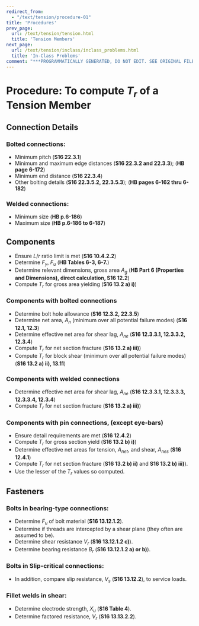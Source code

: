 ```yaml
---
redirect_from:
  - "/text/tension/procedure-01"
title: 'Procedures'
prev_page:
  url: /text/tension/tension.html
  title: 'Tension Members'
next_page:
  url: /text/tension/inclass/inclass_problems.html
  title: 'In-Class Problems'
comment: "***PROGRAMMATICALLY GENERATED, DO NOT EDIT. SEE ORIGINAL FILES IN /content***"
---
```

# Procedure: To compute $T_r$ of a Tension Member


## Connection Details

### Bolted connections:

* Minimum pitch (**S16 22.3.1**)
* Minimum and maximum edge distances (**S16 22.3.2 and 22.3.3**); (**HB page 6-172**)
* Minimum end distance (**S16 22.3.4**)
* Other bolting details (**S16 22.3.5.2, 22.3.5.3**); (**HB pages 6-162 thru 6-182**)

### Welded connections:

* Minimum size (**HB p.6-186**)
* Maximum size (**HB p.6-186 to 6-187**)


## Components

* Ensure $L/r$ ratio limit is met (**S16 10.4.2.2**)
* Determine $F_y$, $F_u$ (**HB Tables 6-3, 6-7.**)
* Determine relevant dimensions, gross area $A_g$ (**HB Part 6 (Properties and Dimensions), direct calculation, S16 12.2**)
* Compute $T_r$ for gross area yielding (**S16 13.2 a) i)**)

### Components with bolted connections

* Determine bolt hole allowance (**S16 12.3.2, 22.3.5**)
* Determine net area, $A_n$ (minimum over all potential failure modes) (**S16 12.1, 12.3**)
* Determine effective net area for shear lag, $A_{ne}$ (**S16 12.3.3.1, 12.3.3.2, 12.3.4**)
* Compute $T_r$ for net section fracture (**S16 13.2 a) iii)**)
* Compute $T_r$ for block shear (minimum over all potential failure modes) (**S16 13.2 a) ii), 13.11**)

### Components with welded connections

* Determine effective net area for shear lag, $A_{ne}$ (**S16 12.3.3.1, 12.3.3.3, 12.3.3.4, 12.3.4**)
* Compute $T_r$ for net section fracture (**S16 13.2 a) iii)**)

### Components with pin connections, (except eye-bars)

* Ensure detail requirements are met (**S16 12.4.2**)
* Compute $T_r$ for gross section yield (**S16 13.2 b) i)**)
* Determine effective net areas for tension, $A_{net}$, and shear, $A_{nes}$ (**S16 12.4.1**)
* Compute $T_r$ for net section fracture (**S16 13.2 b) ii)** and **S16 13.2 b) iii)**).
* Use the lesser of the $T_r$ values so computed.

## Fasteners

### Bolts in bearing-type connections:

* Determine $F_u$ of bolt material (**S16 13.12.1.2**).
* Determine if threads are intercepted by a shear plane (they often are assumed to be).
* Determine shear resistance $V_r$ (**S16 13.12.1.2 c)**).
* Determine bearing resistance $B_r$ (**S16 13.12.1.2 a) or b)**).

### Bolts in Slip-critical connections:

* In addition, compare slip resistance, $V_s$ (**S16 13.12.2**), to service loads.

### Fillet welds in shear:

* Determine electrode strength, $X_u$ (**S16 Table 4**).
* Determine factored resistance, $V_r$ (**S16 13.13.2.2**).
